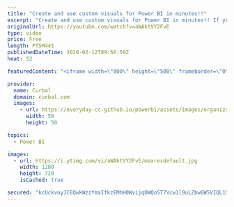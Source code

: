 ```yaml
---
title: "Create and use custom visuals for Power BI in minutes!!"
excerpt: "Create and use custom visuals for Power BI in minutes!! If you are not able to use custom visuals from the AppStore but you still need them, you can now create your own and use them in Power BI, all of that in minutes!  In today's video, I am going to show you how you can use a custom visual we created"
originalUrl: https://youtube.com/watch?v=aWAktVY2FvE
type: video
price: Free
length: PT5M44S
publishedDateTime: 2020-02-12T09:56:59Z
heat: 52

featuredContent: "<iframe width=\"800\" height=\"500\" frameborder=\"0\" src=\"https://www.youtube.com/embed/aWAktVY2FvE\" allow=\"accelerometer; autoplay; encrypted-media; gyroscope; picture-in-picture\" allowfullscreen></iframe>"

provider:
  name: Curbal
  domain: curbal.com
  images:
    - url: https://everyday-cc.github.io/powerbi/assets/images/organizations/curbal.com-50x50.jpg
      width: 50
      height: 50

topics:
  - Power BI

images:
  - url: https://i.ytimg.com/vi/aWAktVY2FvE/maxresdefault.jpg
    width: 1280
    height: 720
    isCached: true

secured: "kcUckvoyJCEQwkWzzYmxIfkzEMhH0WvijqDWQoST7Vcw1l9uLZbw6W5VIQL1SEzsCL9MwYj1jQP+SblUIp0EkWRLm9r9vMjWHOGIC3VpPBsXJ2+In9+L0FNYMShHYe42zIVamaADR5Stdi1ii4Ljd564h3nN+QHZ+hY02b/s+17rb4c0BLBE6GlvckF/sCwuSw/PYorn4owD8/3lLoFg1k5oVWGErk+gtqm4vOND56uDyajPlAcjv+Rq788tZHEzrstpchyDfygzrrPQr4iaX48hpp5cTzeIrzdjtJYzp1zx2j7hd+g9tczz2qqVjW0K8UsRkpEljhWzdNrpLyLgGk5R4BvxzT7wvaB6vC4ORVAhW3SI5QJUXS0/oS3HBnPT09wTmbQmM/zGHTykaAzhZHJmCfsntgYLsMn6lFtaJ+I=;PGhnzUvd/Wom/N1sQrOjgA=="
---
```


